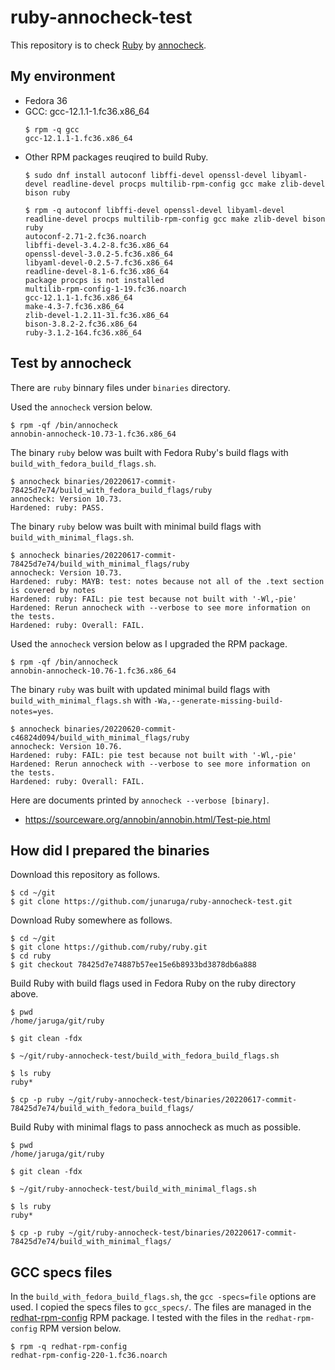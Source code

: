 # ruby-annocheck-test

This repository is to check [Ruby](https://github.com/ruby/ruby) by [annocheck](https://sourceware.org/annobin/).

## My environment

* Fedora 36
* GCC: gcc-12.1.1-1.fc36.x86_64
  ```
  $ rpm -q gcc
  gcc-12.1.1-1.fc36.x86_64
  ```
* Other RPM packages reuqired to build Ruby.
  ```
  $ sudo dnf install autoconf libffi-devel openssl-devel libyaml-devel readline-devel procps multilib-rpm-config gcc make zlib-devel bison ruby

  $ rpm -q autoconf libffi-devel openssl-devel libyaml-devel readline-devel procps multilib-rpm-config gcc make zlib-devel bison ruby
  autoconf-2.71-2.fc36.noarch
  libffi-devel-3.4.2-8.fc36.x86_64
  openssl-devel-3.0.2-5.fc36.x86_64
  libyaml-devel-0.2.5-7.fc36.x86_64
  readline-devel-8.1-6.fc36.x86_64
  package procps is not installed
  multilib-rpm-config-1-19.fc36.noarch
  gcc-12.1.1-1.fc36.x86_64
  make-4.3-7.fc36.x86_64
  zlib-devel-1.2.11-31.fc36.x86_64
  bison-3.8.2-2.fc36.x86_64
  ruby-3.1.2-164.fc36.x86_64
  ```

## Test by annocheck

There are `ruby` binnary files under `binaries` directory.

Used the `annocheck` version below.

```
$ rpm -qf /bin/annocheck
annobin-annocheck-10.73-1.fc36.x86_64
```

The binary `ruby` below was built with Fedora Ruby's build flags with `build_with_fedora_build_flags.sh`.

```
$ annocheck binaries/20220617-commit-78425d7e74/build_with_fedora_build_flags/ruby
annocheck: Version 10.73.
Hardened: ruby: PASS.
```

The binary `ruby` below was built with minimal build flags with `build_with_minimal_flags.sh`.

```
$ annocheck binaries/20220617-commit-78425d7e74/build_with_minimal_flags/ruby
annocheck: Version 10.73.
Hardened: ruby: MAYB: test: notes because not all of the .text section is covered by notes 
Hardened: ruby: FAIL: pie test because not built with '-Wl,-pie' 
Hardened: Rerun annocheck with --verbose to see more information on the tests.
Hardened: ruby: Overall: FAIL.
```

Used the `annocheck` version below as I upgraded the RPM package.

```
$ rpm -qf /bin/annocheck
annobin-annocheck-10.76-1.fc36.x86_64
```

The binary `ruby` was built with updated minimal build flags with `build_with_minimal_flags.sh` with `-Wa,--generate-missing-build-notes=yes`.

```
$ annocheck binaries/20220620-commit-c46824d094/build_with_minimal_flags/ruby
annocheck: Version 10.76.
Hardened: ruby: FAIL: pie test because not built with '-Wl,-pie' 
Hardened: Rerun annocheck with --verbose to see more information on the tests.
Hardened: ruby: Overall: FAIL.
```

Here are documents printed by `annocheck --verbose [binary]`.

* https://sourceware.org/annobin/annobin.html/Test-pie.html

## How did I prepared the binaries

Download this repository as follows.

```
$ cd ~/git
$ git clone https://github.com/junaruga/ruby-annocheck-test.git
```

Download Ruby somewhere as follows.

```
$ cd ~/git
$ git clone https://github.com/ruby/ruby.git
$ cd ruby
$ git checkout 78425d7e74887b57ee15e6b8933bd3878db6a888
```

Build Ruby with build flags used in Fedora Ruby on the ruby directory above.

```
$ pwd
/home/jaruga/git/ruby

$ git clean -fdx

$ ~/git/ruby-annocheck-test/build_with_fedora_build_flags.sh

$ ls ruby
ruby*

$ cp -p ruby ~/git/ruby-annocheck-test/binaries/20220617-commit-78425d7e74/build_with_fedora_build_flags/
```

Build Ruby with minimal flags to pass annocheck as much as possible.

```
$ pwd
/home/jaruga/git/ruby

$ git clean -fdx

$ ~/git/ruby-annocheck-test/build_with_minimal_flags.sh

$ ls ruby
ruby*

$ cp -p ruby ~/git/ruby-annocheck-test/binaries/20220617-commit-78425d7e74/build_with_minimal_flags/
```

## GCC specs files

In the `build_with_fedora_build_flags.sh`, the `gcc -specs=file` options are used. I copied the specs files to `gcc_specs/`. The files are managed in the [redhat-rpm-config](https://src.fedoraproject.org/rpms/redhat-rpm-config/tree/rawhide) RPM package. I tested with the files in the `redhat-rpm-config` RPM version below.

```
$ rpm -q redhat-rpm-config
redhat-rpm-config-220-1.fc36.noarch
```
